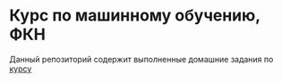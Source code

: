 # Курс по машинному обучению, ФКН
Данный репозиторий содержит выполненные домашние задания по [курсу](https://github.com/esokolov/ml-course-hse)
